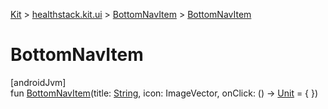 
[Kit](../../../kit.html) > [healthstack.kit.ui](../index.html) > [BottomNavItem](index.html) > [BottomNavItem](-bottom-nav-item.html)



# BottomNavItem



[androidJvm]\
fun [BottomNavItem](-bottom-nav-item.html)(title: [String](https://kotlinlang.org/api/latest/jvm/stdlib/kotlin/-string/index.html), icon: ImageVector, onClick: () -&gt; [Unit](https://kotlinlang.org/api/latest/jvm/stdlib/kotlin/-unit/index.html) = { })




